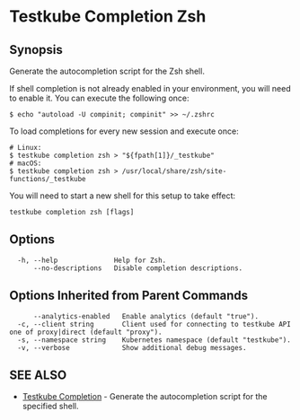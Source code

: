 # Testkube Completion Zsh

## **Synopsis**


Generate the autocompletion script for the Zsh shell.

If shell completion is not already enabled in your environment, you will need
to enable it.  You can execute the following once:
```
$ echo "autoload -U compinit; compinit" >> ~/.zshrc
```
To load completions for every new session and execute once:
```
# Linux:
$ testkube completion zsh > "${fpath[1]}/_testkube"
# macOS:
$ testkube completion zsh > /usr/local/share/zsh/site-functions/_testkube
```

You will need to start a new shell for this setup to take effect:


```
testkube completion zsh [flags]
```

## **Options**

```
  -h, --help              Help for Zsh.
      --no-descriptions   Disable completion descriptions.
```

## **Options Inherited from Parent Commands**

```
      --analytics-enabled   Enable analytics (default "true").
  -c, --client string       Client used for connecting to testkube API one of proxy|direct (default "proxy").
  -s, --namespace string    Kubernetes namespace (default "testkube").
  -v, --verbose             Show additional debug messages.
```

## **SEE ALSO**

* [Testkube Completion](testkube_completion.md)	 - Generate the autocompletion script for the specified shell.


